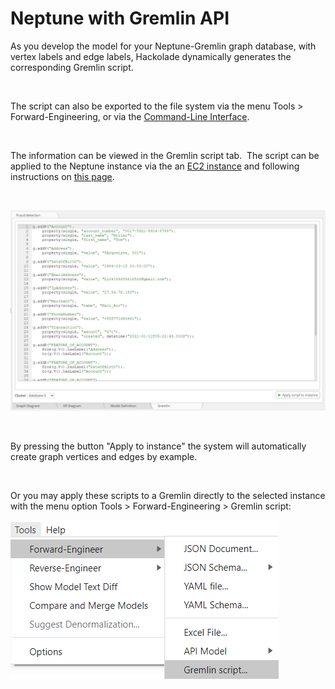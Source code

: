 # Neptune with Gremlin API

As you develop the model for your Neptune-Gremlin graph database, with vertex labels and edge labels, Hackolade dynamically generates the corresponding Gremlin script.

&nbsp;

The script can also be exported to the file system via the menu Tools \> Forward-Engineering, or via the [Command-Line Interface](<CommandLineInterface.md>).

&nbsp;

The information can be viewed in the Gremlin script tab.&nbsp; The script can be applied to the Neptune instance via the an [EC2 instance](<https://docs.aws.amazon.com/neptune/latest/userguide/get-started-access-graph.html> "target=\"\_blank\"") and following instructions on [this page](<ConnecttoaNeptuneinstance.md>).

&nbsp;

![Neptune-Gremlin script forward-engineering](<lib/Neptune-Gremlin%20script%20forward-engineering.png>)

&nbsp;

By pressing the button "Apply to instance" the system will automatically create graph vertices and edges by example.

&nbsp;

Or you may apply these scripts to a Gremlin directly to the selected instance with the menu option Tools \> Forward-Engineering \> Gremlin script:

![Neptune-Gremlin forward-engineering menu](<lib/Neptune-Gremlin%20forward-engineering%20menu.png>)

&nbsp;

&nbsp;

